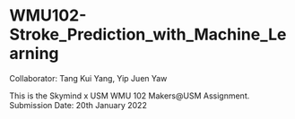 # WMU102-Stroke_Prediction_with_Machine_Learning
Collaborator: Tang Kui Yang, Yip Juen Yaw

This is the Skymind x USM WMU 102 Makers@USM Assignment.
Submission Date: 20th January 2022

